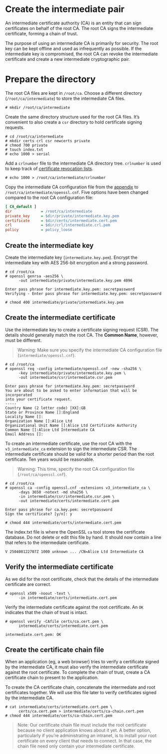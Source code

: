 # Create the intermediate pair
An intermediate certificate authority (CA) is an entity that can sign certificates on behalf of the root CA. The root CA signs the intermediate certificate, forming a chain of trust.

The purpose of using an intermediate CA is primarily for security. The root key can be kept offline and used as infrequently as possible. If the intermediate key is compromised, the root CA can revoke the intermediate certificate and create a new intermediate cryptographic pair.

# Prepare the directory
The root CA files are kept in `/root/ca`. Choose a different directory (`/root/ca/intermediate`) to store the intermediate CA files.

```
# mkdir /root/ca/intermediate
```

Create the same directory structure used for the root CA files. It’s convenient to also create a `csr` directory to hold certificate signing requests.
```
# cd /root/ca/intermediate
# mkdir certs crl csr newcerts private
# chmod 700 private
# touch index.txt
# echo 1000 > serial
```
Add a `crlnumber` file to the intermediate CA directory tree. `crlnumber` is used to keep track of [certificate revocation lists](../certificate-revocation-lists/README.md).
```
# echo 1000 > /root/ca/intermediate/crlnumber
```

Copy the intermediate CA configuration file from the [appendix](../appendix/intermediate-ca-configuration-file/README.md) to `/root/ca/intermediate/openssl.cnf`. Five options have been changed compared to the root CA configuration file:
```ini
[ CA_default ]
dir             = /root/ca/intermediate
private_key     = $dir/private/intermediate.key.pem
certificate     = $dir/certs/intermediate.cert.pem
crl             = $dir/crl/intermediate.crl.pem
policy          = policy_loose
```
## Create the intermediate key
Create the intermediate key (`intermediate.key.pem`). Encrypt the intermediate key with AES 256-bit encryption and a strong password.
```
# cd /root/ca
# openssl genrsa -aes256 \
      -out intermediate/private/intermediate.key.pem 4096

Enter pass phrase for intermediate.key.pem: secretpassword
Verifying - Enter pass phrase for intermediate.key.pem: secretpassword

# chmod 400 intermediate/private/intermediate.key.pem
```

## Create the intermediate certificate
Use the intermediate key to create a certificate signing request (CSR). The details should generally match the root CA. The **Common Name**, however, must be different.
> Warning: Make sure you specify the intermediate CA configuration file (`intermediate/openssl.cnf`).

```
# cd /root/ca
# openssl req -config intermediate/openssl.cnf -new -sha256 \
      -key intermediate/private/intermediate.key.pem \
      -out intermediate/csr/intermediate.csr.pem

Enter pass phrase for intermediate.key.pem: secretpassword
You are about to be asked to enter information that will be incorporated
into your certificate request.
-----
Country Name (2 letter code) [XX]:GB
State or Province Name []:England
Locality Name []:
Organization Name []:Alice Ltd
Organizational Unit Name []:Alice Ltd Certificate Authority
Common Name []:Alice Ltd Intermediate CA
Email Address []:
```

To create an intermediate certificate, use the root CA with the `v3_intermediate_ca` extension to sign the intermediate CSR. The intermediate certificate should be valid for a shorter period than the root certificate. Ten years would be reasonable.
> Warning: This time, specify the root CA configuration file (`/root/ca/openssl.cnf`).
```
# cd /root/ca
# openssl ca -config openssl.cnf -extensions v3_intermediate_ca \
      -days 3650 -notext -md sha256 \
      -in intermediate/csr/intermediate.csr.pem \
      -out intermediate/certs/intermediate.cert.pem

Enter pass phrase for ca.key.pem: secretpassword
Sign the certificate? [y/n]: y

# chmod 444 intermediate/certs/intermediate.cert.pem
```

The index.txt file is where the OpenSSL `ca` tool stores the certificate database. Do not delete or edit this file by hand. It should now contain a line that refers to the intermediate certificate.
```
V 250408122707Z 1000 unknown ... /CN=Alice Ltd Intermediate CA
```

## Verify the intermediate certificate
As we did for the root certificate, check that the details of the intermediate certificate are correct.
```
# openssl x509 -noout -text \
      -in intermediate/certs/intermediate.cert.pem
```

Verify the intermediate certificate against the root certificate. An `OK` indicates that the chain of trust is intact.
```
# openssl verify -CAfile certs/ca.cert.pem \
      intermediate/certs/intermediate.cert.pem

intermediate.cert.pem: OK
```

## Create the certificate chain file
When an application (eg, a web browser) tries to verify a certificate signed by the intermediate CA, it must also verify the intermediate certificate against the root certificate. To complete the chain of trust, create a CA certificate chain to present to the application.

To create the CA certificate chain, concatenate the intermediate and root certificates together. We will use this file later to verify certificates signed by the intermediate CA.
```
# cat intermediate/certs/intermediate.cert.pem \
      certs/ca.cert.pem > intermediate/certs/ca-chain.cert.pem
# chmod 444 intermediate/certs/ca-chain.cert.pem
```
> Note: Our certificate chain file must include the root certificate because no client application knows about it yet. A better option, particularly if you’re administrating an intranet, is to install your root certificate on every client that needs to connect. In that case, the chain file need only contain your intermediate certificate.